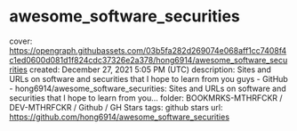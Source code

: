 # awesome_software_securities

cover: https://opengraph.githubassets.com/03b5fa282d269074e068aff1cc7408f4c1ed0600d081d1f824cdc37326e2a378/hong6914/awesome_software_securities
created: December 27, 2021 5:05 PM (UTC)
description: Sites and URLs on software and securities that I hope to learn from you guys - GitHub - hong6914/awesome_software_securities: Sites and URLs on software and securities that I hope to learn from you...
folder: BOOKMRKS-MTHRFCKR / DEV-MTHRFCKR / Github / GH Stars
tags: github stars
url: https://github.com/hong6914/awesome_software_securities